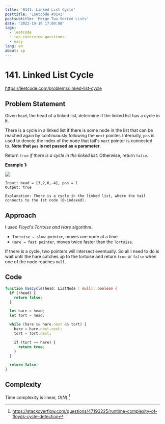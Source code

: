 ```yaml
---
title: '0141. Linked List Cycle'
posttitle: 'Leetcode #0141'
postsubtitle: 'Merge Two Sorted Lists'
date: '2022-10-19 17:00:00'
tags:
  - leetcode
  - top interview questions
  - easy
lang: en
about: cp
---
```


# 141. Linked List Cycle

https://leetcode.com/problems/linked-list-cycle

## Problem Statement

Given `head`, the head of a linked list, determine if the linked list has a cycle in it.

There is a cycle in a linked list if there is some node in the list that can be reached again by continuously following the `next` pointer. Internally, `pos` is used to denote the index of the node that tail's `next` pointer is connected to. **Note that `pos` is not passed as a parameter**.

Return `true` _if there is a cycle in the linked list_. Otherwise, return `false`.

**Example 1:**

![](https://assets.leetcode.com/uploads/2018/12/07/circularlinkedlist.png)

```text
Input: head = [3,2,0,-4], pos = 1
Output: true

Explanation: There is a cycle in the linked list, where the tail connects to the 1st node (0-indexed).
```

## Approach

I used _Floyd's Tortoise and Hare_ algorithm.

- `Tortoise → slow pointer`, moves one node at a time.
- `Hare → fast pointer`, moves twice faster than the `Tortoise`.

If there is a cycle, two pointers will intersect eventually. So all I need to do is wait until the hare catches up to the tortoise and return `true` or `false` when one of the node reaches `null`.

## Code

```ts
function hasCycle(head: ListNode | null): boolean {
  if (!head) {
    return false;
  }

  let hare = head;
  let tort = head;

  while (hare && hare.next && tort) {
    hare = hare.next.next;
    tort = tort.next;

    if (tort == hare) {
      return true;
    }
  }

  return false;
}
```

## Complexity

Time complexity is linear, $O(N)$.[^1]

[^1]: https://stackoverflow.com/questions/47193225/runtime-complexity-of-floyds-cycle-detection
